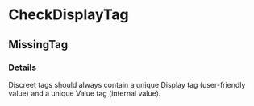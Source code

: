 ﻿---  
uid: Validator_2_13_3  
---

# CheckDisplayTag

## MissingTag

### Details

Discreet tags should always contain a unique Display tag (user\-friendly value) and a unique Value tag (internal value).
